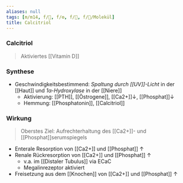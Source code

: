 ```yaml
---
aliases: null
tags: [m/m14, f/🧪, f/⚙️, f/🍺, f/🧪/Molekül]
title: Calcitriol
---
```

### Calcitriol
> Aktiviertes [[Vitamin D]]
### Synthese
- Geschwindigkeitsbestimmend: *Spaltung durch [[UV]]-Licht* in der [[Haut]] und *1α-Hydroxylase* in der [[Niere]]
	- Aktivierung: [[PTH]], [[Östrogene]], [[Ca2+]]↓, [[Phosphat]]↓
	- Hemmung: [[Phosphatonin]], [[Calcitriol]]
### Wirkung
> Oberstes Ziel: Aufrechterhaltung des [[Ca2+]]- und [[Phosphat]]serumspiegels

- Enterale Resorption von [[Ca2+]] und [[Phosphat]] ↑ 
- Renale Rückresorption von [[Ca2+]] und [[Phosphat]] ↑ 
	- v.a. im [[Distaler Tubulus]] via ECaC
	- Megalinrezeptor aktiviert
- Freisetzung aus dem [[Knochen]] von [[Ca2+]] und [[Phosphat]] ↑

